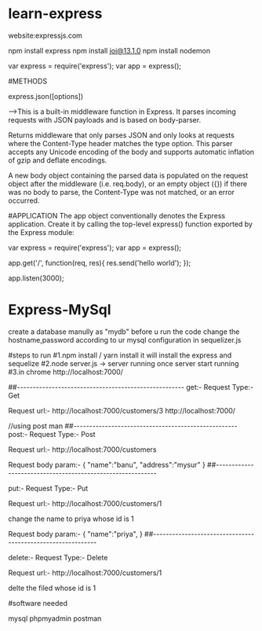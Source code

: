 # learn-express

website:expressjs.com

npm install express
npm install joi@13.1.0
npm install nodemon

var express = require('express');
var app = express();

#METHODS

express.json([options])

-->This is a built-in middleware function in Express. It parses incoming requests with JSON payloads and is based on body-parser.

Returns middleware that only parses JSON and only looks at requests where the Content-Type header matches the type option. This parser accepts any Unicode encoding of the body and supports automatic inflation of gzip and deflate encodings.

A new body object containing the parsed data is populated on the request object after the middleware (i.e. req.body), or an empty object ({}) if there was no body to parse, the Content-Type was not matched, or an error occurred.

#APPLICATION
The app object conventionally denotes the Express application. Create it by calling the top-level express() function exported by the Express module:

var express = require('express');
var app = express();

app.get('/', function(req, res){
res.send('hello world');
});

app.listen(3000);

# Express-MySql

create a database manully as "mydb" before u run the code
change the hostname,password according to ur mysql configuration
in sequelizer.js

#steps to run
#1.npm install / yarn install
it will install the express and sequelize
#2.node server.js ->
server running once server start running
#3.in chrome http://localhost:7000/

##-----------------------------------------------------
get:-
Request Type:- Get

Request url:- http://localhost:7000/customers/3
http://localhost:7000/

//using post man
##----------------------------------------------------
post:-
Request Type:- Post

Request url:- http://localhost:7000/customers

Request body param:-
{
"name":"banu",
"address":"mysur"
}
##-----------------------------------------------------------

put:-
Request Type:- Put

Request url:- http://localhost:7000/customers/1

change the name to priya whose id is 1

Request body param:-
{
"name":"priya",
}
##------------------------------------------------------------

delete:-
Request Type:- Delete

Request url:- http://localhost:7000/customers/1

delte the filed whose id is 1

#software needed

mysql
phpmyadmin
postman
